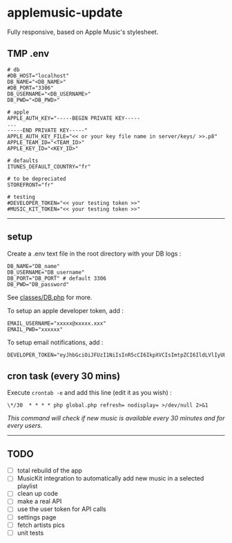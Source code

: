 # applemusic-update

Fully responsive, based on Apple Music's stylesheet.

## TMP .env

```dotenv
# db
#DB_HOST="localhost"
DB_NAME="<DB_NAME>"
#DB_PORT="3306"
DB_USERNAME="<DB_USERNAME>"
DB_PWD="<DB_PWD>"

# apple
APPLE_AUTH_KEY="-----BEGIN PRIVATE KEY-----
...
-----END PRIVATE KEY-----"
APPLE_AUTH_KEY_FILE="<< or your key file name in server/keys/ >>.p8"
APPLE_TEAM_ID="<TEAM_ID>"
APPLE_KEY_ID="<KEY_ID>"

# defaults
ITUNES_DEFAULT_COUNTRY="fr"

# to be depreciated
STOREFRONT="fr"

# testing
#DEVELOPER_TOKEN="<< your testing token >>"
#MUSIC_KIT_TOKEN="<< your testing token >>"
```

---

## setup

Create a .env text file in the root directory with your DB logs :

```
DB_NAME="DB_name"
DB_USERNAME="DB_username"
DB_PORT="DB_PORT" # default 3306
DB_PWD="DB_password"
```

See [classes/DB.php](classes/DB.php) for more.

To setup an apple developer token, add :

```
EMAIL_USERNAME="xxxxx@xxxxx.xxx"
EMAIL_PWD="xxxxxx"
```

To setup email notifications, add :

```
DEVELOPER_TOKEN="eyJhbGciOiJFUzI1NiIsInR5cCI6IkpXVCIsImtpZCI6IldLVlIyUUJWQTYifQ.eyJpc3MiOiJHQzY1WDlQRDNRIiwiZXhwIjoxNjY1NzU3NDg2LCJpYXQiOjE2NDk5ODA0ODZ9.yh7Tq2wOOPipvChxdrBk3bTfCZCBi2IYqi5ytmhpO1lL_O_TgtMqVir4Jg3AMnHS6LU9aco5r1JqG4HwueBK1Q"
```

## cron task (every 30 mins)

Execute `crontab -e` and add this line (edit it as you wish) :

```
\*/30  * * * * php global.php refresh= nodisplay= >/dev/null 2>&1
```

*This command will check if new music is available every 30 minutes and for every users.*

---

## TODO

- [ ] total rebuild of the app
- [ ] MusicKit integration to automatically add new music in a selected playlist
- [ ] clean up code
- [ ] make a real API
- [ ] use the user token for API calls
- [ ] settings page
- [ ] fetch artists pics
- [ ] unit tests
